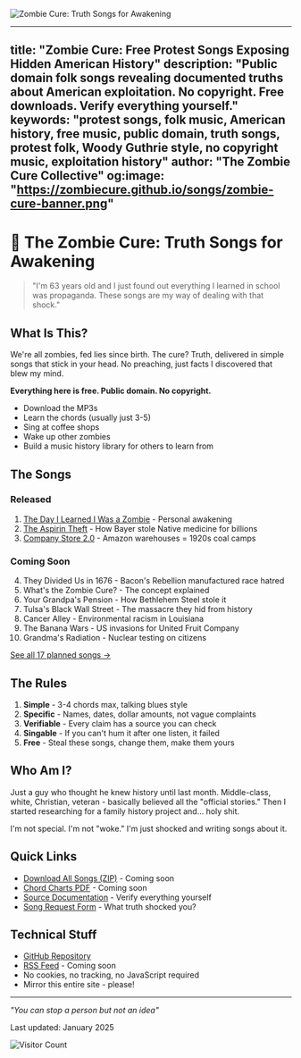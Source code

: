 <meta property="og:title" content="Zombie Cure: Free Protest Songs Exposing Hidden American History" />
<meta property="og:description" content="Public domain folk songs revealing documented truths about American exploitation. No copyright. Free downloads." />
<meta property="og:image" content="https://zombiecure.github.io/songs/zombie-cure-banner.jpg" />
<meta property="og:url" content="https://zombiecure.github.io/songs/" />
<meta property="og:type" content="website" />
<meta name="twitter:card" content="summary_large_image" />

![Zombie Cure: Truth Songs for Awakening](./zombie-cure-banner.png)

---
title: "Zombie Cure: Free Protest Songs Exposing Hidden American History"
description: "Public domain folk songs revealing documented truths about American exploitation. No copyright. Free downloads. Verify everything yourself."
keywords: "protest songs, folk music, American history, free music, public domain, truth songs, protest folk, Woody Guthrie style, no copyright music, exploitation history"
author: "The Zombie Cure Collective"
og:image: "https://zombiecure.github.io/songs/zombie-cure-banner.png"
---

# 🧟 The Zombie Cure: Truth Songs for Awakening

> "I'm 63 years old and I just found out everything I learned in school was propaganda. These songs are my way of dealing with that shock."

## What Is This?

We're all zombies, fed lies since birth. The cure? Truth, delivered in simple songs that stick in your head. No preaching, just facts I discovered that blew my mind.

**Everything here is free. Public domain. No copyright.**
- Download the MP3s
- Learn the chords (usually just 3-5)
- Sing at coffee shops
- Wake up other zombies
- Build a music history library for others to learn from

## The Songs

### Released
1. [The Day I Learned I Was a Zombie](./001-zombie-awakening/) - Personal awakening
2. [The Aspirin Theft](./002-aspirin-theft/) - How Bayer stole Native medicine for billions
3. [Company Store 2.0](./003-company-store/) - Amazon warehouses = 1920s coal camps

### Coming Soon
4. They Divided Us in 1676 - Bacon's Rebellion manufactured race hatred
5. What's the Zombie Cure? - The concept explained
6. Your Grandpa's Pension - How Bethlehem Steel stole it
7. Tulsa's Black Wall Street - The massacre they hid from history
8. Cancer Alley - Environmental racism in Louisiana
9. The Banana Wars - US invasions for United Fruit Company
10. Grandma's Radiation - Nuclear testing on citizens

[See all 17 planned songs →](./song-list.md)

## The Rules

1. **Simple** - 3-4 chords max, talking blues style
2. **Specific** - Names, dates, dollar amounts, not vague complaints
3. **Verifiable** - Every claim has a source you can check
4. **Singable** - If you can't hum it after one listen, it failed
5. **Free** - Steal these songs, change them, make them yours

## Who Am I?

Just a guy who thought he knew history until last month. Middle-class, white, Christian, veteran - basically believed all the "official stories." Then I started researching for a family history project and... holy shit.

I'm not special. I'm not "woke." I'm just shocked and writing songs about it.

## Quick Links

- [Download All Songs (ZIP)](#) - Coming soon
- [Chord Charts PDF](#) - Coming soon
- [Source Documentation](./sources/) - Verify everything yourself
- [Song Request Form](https://github.com/zombiecure/songs/issues) - What truth shocked you?

## Technical Stuff

- [GitHub Repository](https://github.com/zombiecure/songs)
- [RSS Feed](./feed.xml) - Coming soon
- No cookies, no tracking, no JavaScript required
- Mirror this entire site - please!

---

*"You can stop a person but not an idea"*

Last updated: January 2025

![Visitor Count](https://hits.seeyoufarm.com/api/count/incr/badge.svg?url=https%3A%2F%2Fzombiecure.github.io%2Fsongs&count_bg=%23555555&title_bg=%23555555&title=zombies+awakened&edge_flat=false)
